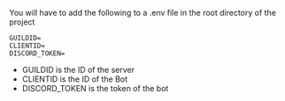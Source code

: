 You will have to add the following to a .env file in the root directory of the project

```
GUILDID=
CLIENTID=
DISCORD_TOKEN=
```

- GUILDID is the ID of the server
- CLIENTID is the ID of the Bot
- DISCORD_TOKEN is the token of the bot
